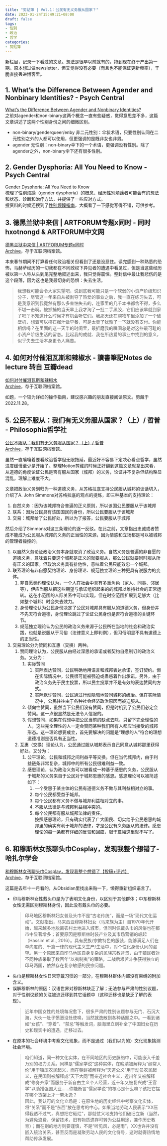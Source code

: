 ```yaml
---
title: "剪贴簿 | Vol.1：公民有无义务服从国家？"
date: 2023-01-24T15:49:21+08:00
draft: false
tags: 
- 性别
- 政治
- 哲学
categories: 
- 剪贴簿
---
```

新栏目，记录一下看过的文章。想法是很早以前就有的，拖到现在终于产出第一期。原本想过做newsletter，但又觉得没有必要（而且也不能保证更新频率），干脆直接丢进博客里。
## 1. What’s the Difference Between Agender and Nonbinary Identities? - Psych Central
[What’s the Difference Between Agender and Nonbinary Identities?](https://psychcentral.com/health/agender-vs-nonbinary)  
之前对agender和non-binary这两个概念一直有些疑惑，觉得意思差不多，这篇文章讲述了这两个性别身份之间的细微区别。
- non-binary/genderqueer/enby 非二元性别：伞状术语，只要性别认同在二元性别之外的人都可以使用，但更强调的是既非女也非男。
- agender 无性别：non-binary伞下的一个术语，更强调没有性别。除了agender之外，non-binary伞下还有很多性别。

## 2. Gender Dysphoria: All You Need to Know - Psych Central
[Gender Dysphoria: All You Need to Know](https://psychcentral.com/health/gender-dysphoria)  
梳理了性别烦躁（gender dysphoria）的概念、经历性别烦躁者可能会有的想法和状态、诊断和治疗方法，并提供了一些应对方式。  
搜资料的时候还搜到了[性别烦躁指南](https://genderdysphoria.fyi/zh)，大概看了一下感觉写得不错，可供参考。

## 3. 德黑兰狱中来信 | ARTFORUM专题x同时 - 同时hxotnongd & ARTFORUM中文网
[德黑兰狱中来信 | ARTFORUM专题x同时](https://mp.weixin.qq.com/s/QDryXU6SwGZz-sAudE4vLA)  
[Archive](https://web.archive.org/web/20230124042702/https://mp.weixin.qq.com/s/QDryXU6SwGZz-sAudE4vLA)，存于互联网档案馆。

本来春节期间不打算看任何政治相关但看到了还是没忍住。读完感到一种熟悉的恐怖，马赫萨经历的一切我都在不同政权下异见者的遭遇中看见过，但是当这些经历被以第一人称从头到尾完整地叙述出来，我只觉得震悚。整封信中最让我悲伤的是这个段落，因为这也是我最切身的恐惧：失去生活。
> 我想我可能会令大家失望吧，说到底我可能只是一个软弱的小资产阶级知识分子，尽管这一年来自从被剥夺了热爱的事业之后，我一直在练习失去，可是我意识到我竟然有那么多害怕失去的，连家里的几千本书都舍不得，多么不堪一击啊。被抓捕的当天早上我才淘了一批二手黑胶，它们应该早就到家了吧？不知道什么时候才有机会听它们。我那天还在购物车里添加了一个破壁机，想着可以榨石榴汁做早餐，可是太贵了犹豫了一下就没有支付。你能相信吗？在里面的这一天半的时间里，最折磨我的瞬间总是对这些最可耻的小资产阶级生活的留恋。比起我的成就、我在所热爱的事业中找到的意义，似乎失去生活本身更令人痛苦。

## 4. 如何对付催泪瓦斯和辣椒水 - 讀書筆記Notes de lecture 转自 豆瓣dead
[如何对付催泪瓦斯和辣椒水](https://mp.weixin.qq.com/s/pP0WJNOMlZMUK-8SLii2lA)  
[Archive](https://web.archive.org/web/20230124045251/https://mp.weixin.qq.com/s/pP0WJNOMlZMUK-8SLii2lA)，存于互联网档案馆。

如题，一个较为详细的操作指南，建议感兴趣的朋友直接阅读原文。剪藏于2022.11.28。

## 5. 公民不服从：我们有无义务服从国家？（上）/ 哲普 - Philosophia哲学社
[公民不服从：我们有无义务服从国家？（上）/ 哲普](https://mp.weixin.qq.com/s/avXp93DHHm0kMyB8RFEZ3g)  
[Archive](https://web.archive.org/web/20230124055059/https://mp.weixin.qq.com/s/avXp93DHHm0kMyB8RFEZ3g)，存于互联网档案馆。

虽然一直嚷嚷着要看政治哲学但无限拖延，最近好不容易下定决心看点哲学，虽然进度缓慢至少是开始了。整理Notion剪藏的时候正好翻到这篇文章就拿出来看，从道德的角度论证公民是否有服从国家（城邦）的义务，论证并不复杂但结构略显混乱，理解上难度不大。

文章把政治义务划归为一种道德义务，从苏格拉底支持公民服从城邦的谈话切入，介绍了A. John Simmons对苏格拉底的观点的提炼，即三种基本的支持理论：
1. 自然义务：因为该城邦符合普遍的正义原则，所以该国公民要服从于该城邦
2. 联系：因为公民具有该国国民的身份，所以公民要服从于该城邦
3. 交易：城邦给了公民好处，所以为了报答，公民要服从于城邦

然后介绍了Simmons对这三条理论的逐一反驳。在此之前，文章指出忠诚或者赞成不能成为公民服从城邦的义务的正当性的来源，因为情感和立场都是可以被城邦的管理者操控的。
1. 以自然义务论证政治义务本身就取消了政治义务。自然义务是普遍的非自愿的道德义务，意味着只要这个城邦是正义的就要服从，那么公民就要同时服从所有正义的国家。但政治义务具有排他性，意味着公民只能效忠一个城邦。
2. 联系理论有非自愿契约理论、身份理论、规范独立理论三种更具有说服力的变体。
	1. 非自愿契约理论认为，一个人在社会中具有多重角色（家人、同事、邻居等），伊应当服从把这些期望与承诺组织起来的的城邦以维持社会的正常运转。这在小范围的人际关系中可以实现，但在时空范围扩展到足够大（比如整个城邦）时会失去效力。
	2. 身份理论认为公民身份决定了公民对城邦具有服从的道德义务，但身份并不先天符合道德，身份理论跳过了论证公民身份是否符合道德的关键环节。
	3. 规范独立理论认为公民的政治义务来源于公民所在当地的社会和政治实践，也就是说服从于习俗（法律意义上即判例），但习俗明显不具有道德上的正当性。
3. 交易理论分为赞同和互惠（交换）两种。
	1. 赞同理论认为，公民服从由经过深思的承诺或者契约自愿制订的政治义务。又分为：
		1. 实际赞同
			1. 实际表达赞同，公民明确地用语言和城邦表达承诺，签订契约。但在实际情况中，公民很可能被强迫或蛊惑着作出承诺。另外，由于政治义务先于民主投票，所以民主投票并不是有效的表达赞同的方式。
			2. 实际默许赞同，公民通过行动隐晦地赞同城邦的统治。但在实际情况中，公民往往由于各种社会经济政治原因而被迫服从。
		2. 倾向性赞同，虽然当下公民们没有赞同，但是时机到了公民们必定会赞同。这一点很显然是无法令人信服的。
		3. 假想赞同，如果在假想中把公民当前的缺点去除，只留下完全理性的人，这些完全理性的人一定会赞同某种我们所有人都应当接受的城邦形态。这一理论想要成立，首先要解决的问题是“理想的人”符合的理想道德准则是否具有正当性。
	2. 互惠（交换）理论认为，公民通过服从城邦表示自己同意从城邦那里获得好处。又分为：
		1. 公平理论，公民和城邦之间利益平等交换。但在当代城邦内，由于利益链条非常复杂，城邦中的所有公民很难利益一致。
		2. 感恩理论，认为政治义务可以被看成一种基于感恩的义务，公民服从于城邦的义务来自于公民对于城邦恩惠的感恩。感恩理论可以被简述如下：
			1.  一个受惠于某主体的公民有道德义务不做与其利益相对立的事。
			2. 每个公民都受益于城邦。
			3. 每个公民都有义务不做与城邦利益相对立的事。
			4. 不服从法律是与城邦利益相冲突的。
			5. 每个公民都有服从城邦法律的责任。  
			按照感恩理论，只有确实代表了广大国民、切实给予公民恩惠的城邦里的确实有利于城邦的法律，才是公民有义务服从的法律。感恩理论的每一条都有详细的反驳和回应，限于篇幅这里就不写了。

## 6. 和穆斯林女孩聊头巾Cosplay，发现我整个想错了- 哈扎尔学会
[和穆斯林女孩聊头巾Cosplay，发现我整个想错了【投稿+评述】](https://mp.weixin.qq.com/s/NDdMY1C-Ri2PR4UB3JLnJg)  
[Archive](https://web.archive.org/web/20230124074533/https://mp.weixin.qq.com/s/NDdMY1C-Ri2PR4UB3JLnJg)，存于互联网档案馆。

这篇是去年十一月看的，从Obsidian里找出来贴一下，懒得重新组织语言了。
- 印马穆斯林女性戴头巾是为了表明文化身份，以区别于其他群体；中东穆斯林女性无需区别穆斯林身份，因此没有戴头巾的必要。
	> 印马地区穆斯林妇女普及头巾不是“古老传统”，而是一场“现代文化运动”。文献指出，马来西亚穆斯林妇女（马来族为主）自1970年代开始，越来越多地脱离农村土地进入城市，但同时佩戴头巾的风俗也在都市中显著增多；首要原因是穆斯林时装产业及其市场营销的崛起（Hassim et al., 2016）。具有民族/宗教特色的服装，能够满足人们在单向度的、千篇一律的现代主义生产/生活中，对个性化身份认同的渴望。另一个原因来自印马地区自身复杂的民族宗教背景，由于殖民者对不同种族采取了数百年“以夷制夷”的策略，二战后艰苦斗争获得独立的印马两国，依然存在复杂敏感的民宗问题。
- 头巾是穆斯林女性日常穿戴习惯的一部分，在穆斯林群体内部没有束缚的附加含义。
- 误解穆斯林的原因：汉语世界对穆斯林缺乏了解；无法参与严肃的性别议题，对于性别议题的关注被迫迁移到其它话题中（这种迁移也是缺乏了解的表现）。
	> 近年中国女性的处境每况愈下，很多严肃的性别议题参与无门、石沉大海，大伙一肚子愤懑没处使唤，当然就逸散到各种话题之中。一看到诸如“女孩”、“穿着”、“禁忌”等触发词，脑海里立刻补全了中国妇女在历史和现实中的遭遇，迁移过去。
- 在原本的社会环境中考察文化现象，而不是通过（我们以为的）文化现象揣测社会环境。
	>咱们知道，同一种文化实体，在不同地区的历史脉络中，可能嵌入千差万别的权力关系。同样是“儒家学说”这种实体，在晚清被解释为“纲常人伦”用于镇压农民起义，而在朝鲜被解释为“天道公义”用于动员农民起义，在民国则被解释成“天下大同”而亲近社会主义，近卅年又被解释成“修身齐家”而服务于新自由主义个人经营，近十年又被复兴成“王官学”以助推强国大业……你能断言“儒家学说”的核心是什么嘛？该把它摆在哪个货架上才一劳永逸？  
	> 因此，我认可的文化立场是：在原生地的历史经纬中考察文化实体，将“关系”而不是“东西”放在思考的中心。如果当地劳动人民表示“XX压得我透不过气，真想把它砸烂”，那就仗义地支持他们破旧立新（当然，为避免浪费、保留技术，旧有物质遗存可转为公益用途，兼作历史教育）；而在别的地方则要谨慎，不是“听见风，必是雨”，XX也许并没有嵌入统治关系，甚至反而是凝聚劳动人民的文化符号，这时就得热情地帮助传承发展。